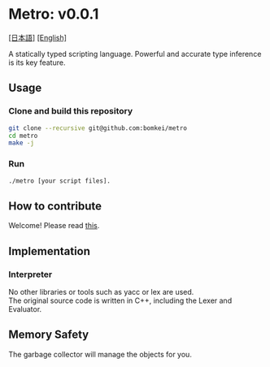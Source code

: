 # Metro: v0.0.1

[[日本語]](README.md) [[English]](README_EN.md)

A statically typed scripting language. Powerful and accurate type inference is its key feature.

## Usage

### Clone and build this repository

```bash
git clone --recursive git@github.com:bomkei/metro
cd metro
make -j
```

### Run

```bash
./metro [your script files].
```

## How to contribute

Welcome! Please read [this](CONTRIBUTE.md).

## Implementation

### Interpreter

No other libraries or tools such as yacc or lex are used.  
The original source code is written in C++, including the Lexer and Evaluator.

## Memory Safety

The garbage collector will manage the objects for you.
